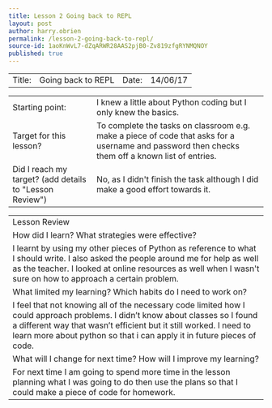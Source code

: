 ```yaml
---
title: Lesson 2 Going back to REPL
layout: post
author: harry.obrien
permalink: /lesson-2-going-back-to-repl/
source-id: 1aoKnWvL7-dZqARWR28AAS2pjB0-Zv819zfgRYNMQNOY
published: true
---
```

<table>
  <tr>
    <td>Title:  </td>
    <td>Going back to REPL</td>
    <td> Date:  </td>
    <td>14/06/17</td>
  </tr>
</table>


<table>
  <tr>
    <td>Starting point:</td>
    <td>I knew a little about Python coding but I only knew the basics.</td>
  </tr>
  <tr>
    <td>Target for this lesson?</td>
    <td>To complete the tasks on classroom e.g. make a piece of code that asks for a username and password then checks them off a known list of entries.</td>
  </tr>
  <tr>
    <td>Did I reach my target? 
(add details to "Lesson Review")</td>
    <td>No, as I didn't finish the task although I did make a good effort towards it.</td>
  </tr>
</table>


<table>
  <tr>
    <td>Lesson Review</td>
  </tr>
  <tr>
    <td>How did I learn? What strategies were effective? </td>
  </tr>
  <tr>
    <td>I learnt by using my other pieces of Python as reference to what I should write. I also asked the people around me for help as well as the teacher. I looked at online resources as well when I wasn't sure on how to approach a certain problem.</td>
  </tr>
  <tr>
    <td>What limited my learning? Which habits do I need to work on? </td>
  </tr>
  <tr>
    <td>I feel that not knowing all of the necessary code limited how I could approach problems. I didn’t know about classes so I found a different way that wasn’t efficient but it still worked. I need to learn more about python so that i can apply it in future pieces of code.</td>
  </tr>
  <tr>
    <td>What will I change for next time? How will I improve my learning?</td>
  </tr>
  <tr>
    <td>For next time I am going to spend more time in the lesson planning what I was going to do then use the plans so that I could make a piece of code for homework.</td>
  </tr>
</table>



